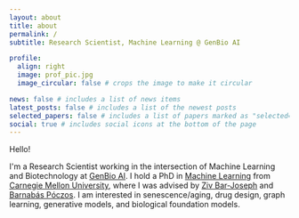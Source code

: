 ```yaml
---
layout: about
title: about
permalink: /
subtitle: Research Scientist, Machine Learning @ GenBio AI

profile:
  align: right
  image: prof_pic.jpg
  image_circular: false # crops the image to make it circular

news: false # includes a list of news items
latest_posts: false # includes a list of the newest posts
selected_papers: false # includes a list of papers marked as "selected={true}"
social: true # includes social icons at the bottom of the page
---
```


Hello!

I'm a Research Scientist working in the intersection of Machine Learning
and Biotechnology at <a href="https://genbio.ai">GenBio AI</a>. I hold a PhD in <a href="https://www.ml.cmu.edu/">Machine
Learning</a> from <a href='https://www.cmu.edu/'>Carnegie Mellon
University</a>, where I was
advised by <a href="http://www.cs.cmu.edu/~zivbj/">Ziv Bar-Joseph</a> and <a href="http://www.cs.cmu.edu/~bapoczos/">Barnab&aacute;s P&oacute;czos</a>.
I am interested in senescence/aging, drug design, graph learning, generative models, and biological foundation models.